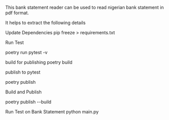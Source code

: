 This bank statement reader can be used to read nigerian bank statement in pdf format.

It helps to extract the following details

Update Dependencies
pip freeze > requirements.txt

Run Test

poetry run pytest -v 

build for publishing 
poetry build

publish to pytest

poetry publish 

Build and Publish 

poetry publish --build

Run Test on Bank Statement
python main.py
